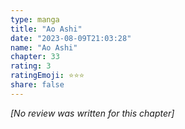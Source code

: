 ```yaml
---
type: manga
title: "Ao Ashi"
date: "2023-08-09T21:03:28"
name: "Ao Ashi"
chapter: 33
rating: 3
ratingEmoji: ⭐️⭐️⭐️
share: false
---
```


*[No review was written for this chapter]*
